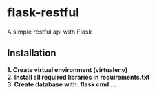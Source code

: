 # flask-restful
A simple restful api with Flask

## Installation
<b>1. Create virtual environment (virtualenv)</b><br>
<b>2. Install all required libraries in requirements.txt</b><br>
<b>3. Create database with: flask cmd ...</b>
